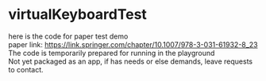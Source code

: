 # virtualKeyboardTest
here is the code for paper test demo  <br>
paper link: https://link.springer.com/chapter/10.1007/978-3-031-61932-8_23  <br>
The code is temporarily prepared for running in the playground  <br>
Not yet packaged as an app, if has needs or else demands, leave requests to contact.
